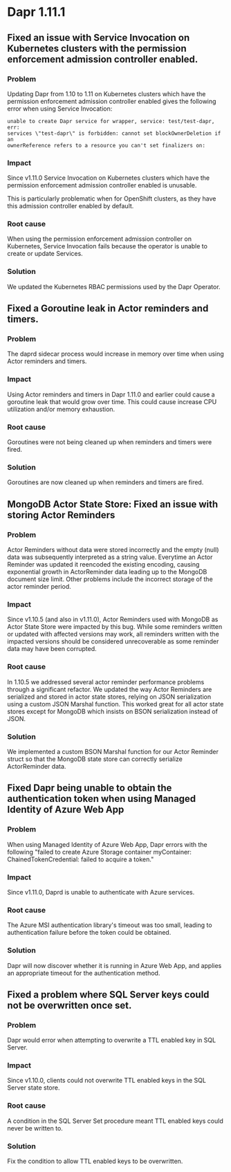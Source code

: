 # Dapr 1.11.1

## Fixed an issue with Service Invocation on Kubernetes clusters with the permission enforcement admission controller enabled.

### Problem

Updating Dapr from 1.10 to 1.11 on Kubernetes clusters which have the permission enforcement admission controller enabled gives the following error
when using Service Invocation:

```
unable to create Dapr service for wrapper, service: test/test-dapr, err:
services \"test-dapr\" is forbidden: cannot set blockOwnerDeletion if an
ownerReference refers to a resource you can't set finalizers on:
```

### Impact

Since v1.11.0 Service Invocation on Kubernetes clusters which have the permission enforcement admission controller enabled is unusable.

This is particularly problematic when for OpenShift clusters, as they have this admission controller enabled by default.

### Root cause

When using the permission enforcement admission controller on Kubernetes,
Service Invocation fails because the operator is unable to create or update
Services.

### Solution

We updated the Kubernetes RBAC permissions used by the Dapr Operator.

## Fixed a Goroutine leak in Actor reminders and timers.

### Problem

The daprd sidecar process would increase in memory over time when using Actor
reminders and timers.

### Impact

Using Actor reminders and timers in Dapr 1.11.0 and earlier could cause a goroutine leak that would grow over time.
This could cause increase CPU utilization and/or memory exhaustion.

### Root cause

Goroutines were not being cleaned up when reminders and timers were fired.

### Solution

Goroutines are now cleaned up when reminders and timers are fired.

## MongoDB Actor State Store: Fixed an issue with storing Actor Reminders

### Problem

Actor Reminders without data were stored incorrectly and the empty (null) data was subsequently interpreted as a string value. Everytime an Actor Reminder was updated it reencoded the existing encoding, causing exponential growth in ActorReminder data leading up to the MongoDB document size limit. Other problems include the incorrect storage of the actor reminder period.

### Impact

Since v1.10.5 (and also in v1.11.0), Actor Reminders used with MongoDB as Actor State Store were impacted by this bug. While some reminders written or updated with affected versions may work, all reminders written with the impacted versions should be considered unrecoverable as some reminder data may have been corrupted.

### Root cause

In 1.10.5 we addressed several actor reminder performance problems through a significant refactor.
We updated the way Actor Reminders are serialized and stored in actor state stores, relying on JSON serialization using
a custom JSON Marshal function. This worked great for all actor state stores except for MongoDB which insists on BSON serialization
instead of JSON.

### Solution

We implemented a custom BSON Marshal function for our Actor Reminder struct so that the MongoDB state store can correctly serialize ActorReminder data.

## Fixed Dapr being unable to obtain the authentication token when using Managed Identity of Azure Web App

### Problem

When using Managed Identity of Azure Web App, Dapr errors with the following
"failed to create Azure Storage container myContainer: ChainedTokenCredential:
failed to acquire a token."

### Impact

Since v1.11.0, Daprd is unable to authenticate with Azure services.

### Root cause

The Azure MSI authentication library's timeout was too small, leading to
authentication failure before the token could be obtained.

### Solution

Dapr will now discover whether it is running in Azure Web App, and applies an
appropriate timeout for the authentication method.

## Fixed a problem where SQL Server keys could not be overwritten once set.

### Problem

Dapr would error when attempting to overwrite a TTL enabled key in SQL Server.

### Impact

Since v1.10.0, clients could not overwrite TTL enabled keys in the SQL Server
state store.

### Root cause

A condition in the SQL Server Set procedure meant TTL enabled keys could never
be written to.

### Solution

Fix the condition to allow TTL enabled keys to be overwritten.
